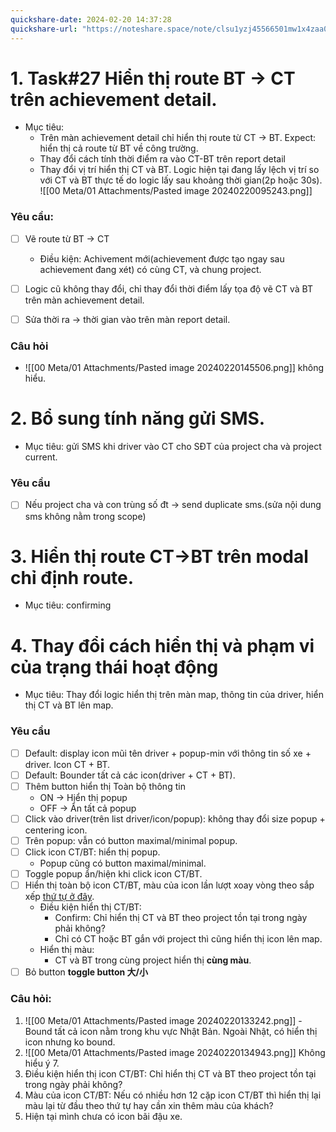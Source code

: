 ```yaml
---
quickshare-date: 2024-02-20 14:37:28
quickshare-url: "https://noteshare.space/note/clsu1yzj45566501mw1x4zaa0u#Bp80k/xOzchTMR9g792d8rD3KTNi8N3X7DqnknbPjaA"
---
```

# 1. Task#27 Hiển thị route BT -> CT trên achievement detail.
- Mục tiêu:
	- Trên màn achievement detail chỉ hiển thị route từ CT -> BT. Expect: hiển thị cả route từ BT về công trường.
	- Thay đổi cách tính thời điểm ra vào CT-BT trên report detail
	- Thay đổi vị trí hiển thị CT và BT. Logic hiện tại đang lấy lệch vị trí so với CT và BT thực tế do logic lấy sau khoảng thời gian(2p hoặc 30s).
![[00 Meta/01 Attachments/Pasted image 20240220095243.png]]

### Yêu cầu:
- [ ] Vẽ route từ BT -> CT
	- Điều kiện: Achivement mới(achievement được tạo ngay sau achievement đang xét) có cùng CT, và chung project.

- [ ] Logic cũ không thay đổi, chỉ thay đổi thời điểm lấy tọa độ vẽ CT và BT trên màn achievement detail.
- [ ] Sửa thời ra -> thời gian vào trên màn report detail.

### Câu hỏi
- ![[00 Meta/01 Attachments/Pasted image 20240220145506.png]] không hiểu.
# 2. Bổ sung tính năng gửi SMS.
- Mục tiêu: gửi SMS khi driver vào CT cho SĐT của project cha và project current.
### Yêu cầu
- [ ] Nếu project cha và con trùng số đt -> send duplicate sms.(sửa nội dung sms không nằm trong scope)
# 3. Hiển thị route CT->BT trên modal chỉ định route.
- Mục tiêu: confirming

# 4. Thay đổi cách hiển thị và phạm vi của trạng thái hoạt động
- Mục tiêu: Thay đổi logic hiển thị trên màn map, thông tin của driver, hiển thị CT và BT lên map.

### Yêu cầu
- [ ] Default: display icon mũi tên driver + popup-min với thông tin số xe + driver. Icon CT + BT.
- [ ] Default: Bounder tất cả các icon(driver + CT + BT).
- [ ] Thêm button hiển thị Toàn bộ thông tin
	- ON -> Hiển thị popup
	- OFF -> Ẩn tất cả popup
- [ ] Click vào driver(trên list driver/icon/popup): không thay đổi size popup + centering icon.
- [ ] Trên popup: vẫn có button maximal/minimal popup.
- [ ] Click icon CT/BT: hiển thị popup.
	- Popup cũng có button maximal/minimal.
- [ ] Toggle popup ẩn/hiện khi click icon CT/BT.
- [ ] Hiển thị toàn bộ icon CT/BT, màu của icon lần lượt xoay vòng theo sắp xếp [thứ tự ở đây](https://docs.google.com/presentation/d/1BYFwkZw9l_ki0y-_JRXkGEq7bvW5lidp/edit#slide=id.p12).
	- Điều kiện hiển thị CT/BT:
		- Confirm: Chỉ hiển thị CT và BT theo project tồn tại trong ngày phải không? 
		- Chỉ có CT hoặc BT gắn với project thì cũng hiển thị icon lên map.
	- Hiển thị màu:
		- CT và BT trong cùng project hiển thị **cùng màu**.
- [ ] Bỏ button **toggle button 大/小**

### Câu hỏi:
1. ![[00 Meta/01 Attachments/Pasted image 20240220133242.png]] - Bound tất cả icon nằm trong khu vực Nhật Bản. Ngoài Nhật, có hiển thị icon nhưng ko bound.
2. ![[00 Meta/01 Attachments/Pasted image 20240220134943.png]] Không hiểu ý 7.
3. Điều kiện hiển thị icon CT/BT: Chỉ hiển thị CT và BT theo project tồn tại trong ngày phải không?
4. Màu của icon CT/BT: Nếu có nhiều hơn 12 cặp icon CT/BT thì hiển thị lại màu lại từ đầu theo thứ tự hay cần xin thêm màu của khách?
5. Hiện tại mình chưa có icon bãi đậu xe.